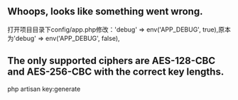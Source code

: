 
## Whoops, looks like something went wrong.
打开项目目录下config/app.php修改：'debug' => env('APP_DEBUG', true),原本为'debug' => env('APP_DEBUG', false),

## The only supported ciphers are AES-128-CBC and AES-256-CBC with the correct key lengths.
php artisan key:generate 

